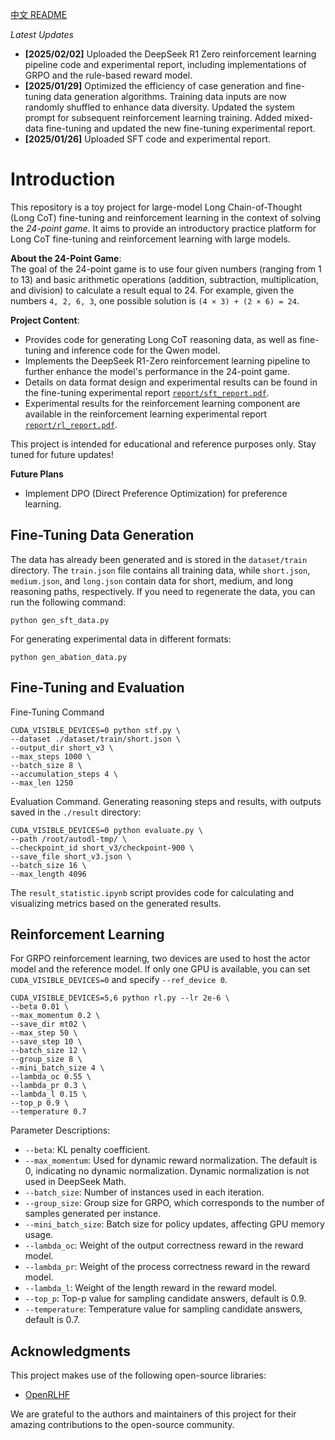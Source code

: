 [中文 README](readme_zh.md)

*Latest Updates*
- **[2025/02/02]** Uploaded the DeepSeek R1 Zero reinforcement learning pipeline code and experimental report, including implementations of GRPO and the rule-based reward model.  
- **[2025/01/29]** Optimized the efficiency of case generation and fine-tuning data generation algorithms. Training data inputs are now randomly shuffled to enhance data diversity. Updated the system prompt for subsequent reinforcement learning training. Added mixed-data fine-tuning and updated the new fine-tuning experimental report.  
- **[2025/01/26]** Uploaded SFT code and experimental report.  

# Introduction

This repository is a toy project for large-model Long Chain-of-Thought (Long CoT) fine-tuning and reinforcement learning in the context of solving the *24-point game*. It aims to provide an introductory practice platform for Long CoT fine-tuning and reinforcement learning with large models.

**About the 24-Point Game**:  
The goal of the 24-point game is to use four given numbers (ranging from 1 to 13) and basic arithmetic operations (addition, subtraction, multiplication, and division) to calculate a result equal to 24. For example, given the numbers `4, 2, 6, 3`, one possible solution is `(4 × 3) + (2 × 6) = 24`.

**Project Content**:  
- Provides code for generating Long CoT reasoning data, as well as fine-tuning and inference code for the Qwen model.  
- Implements the DeepSeek R1-Zero reinforcement learning pipeline to further enhance the model's performance in the 24-point game.  
- Details on data format design and experimental results can be found in the fine-tuning experimental report [`report/sft_report.pdf`](report/sft_report.pdf).  
- Experimental results for the reinforcement learning component are available in the reinforcement learning experimental report [`report/rl_report.pdf`](report/rl_report.pdf).  

This project is intended for educational and reference purposes only. Stay tuned for future updates!

**Future Plans**
- Implement DPO (Direct Preference Optimization) for preference learning.

## Fine-Tuning Data Generation

The data has already been generated and is stored in the `dataset/train` directory. The `train.json` file contains all training data, while `short.json`, `medium.json`, and `long.json` contain data for short, medium, and long reasoning paths, respectively. If you need to regenerate the data, you can run the following command:

```shell
python gen_sft_data.py
```

For generating experimental data in different formats:

```shell
python gen_abation_data.py
```

## Fine-Tuning and Evaluation

Fine-Tuning Command
```shell
CUDA_VISIBLE_DEVICES=0 python stf.py \
--dataset ./dataset/train/short.json \
--output_dir short_v3 \
--max_steps 1000 \
--batch_size 8 \
--accumulation_steps 4 \
--max_len 1250
```

Evaluation Command. Generating reasoning steps and results, with outputs saved in the `./result` directory:
```shell
CUDA_VISIBLE_DEVICES=0 python evaluate.py \
--path /root/autodl-tmp/ \
--checkpoint_id short_v3/checkpoint-900 \
--save_file short_v3.json \
--batch_size 16 \
--max_length 4096
```

The `result_statistic.ipynb` script provides code for calculating and visualizing metrics based on the generated results.

## Reinforcement Learning

For GRPO reinforcement learning, two devices are used to host the actor model and the reference model. If only one GPU is available, you can set `CUDA_VISIBLE_DEVICES=0` and specify `--ref_device 0`.

```shell
CUDA_VISIBLE_DEVICES=5,6 python rl.py --lr 2e-6 \
--beta 0.01 \
--max_momentum 0.2 \
--save_dir mt02 \
--max_step 50 \
--save_step 10 \
--batch_size 12 \
--group_size 8 \
--mini_batch_size 4 \
--lambda_oc 0.55 \
--lambda_pr 0.3 \
--lambda_l 0.15 \
--top_p 0.9 \
--temperature 0.7
```

Parameter Descriptions:
- `--beta`: KL penalty coefficient.  
- `--max_momentum`: Used for dynamic reward normalization. The default is 0, indicating no dynamic normalization. Dynamic normalization is not used in DeepSeek Math.  
- `--batch_size`: Number of instances used in each iteration.  
- `--group_size`: Group size for GRPO, which corresponds to the number of samples generated per instance.  
- `--mini_batch_size`: Batch size for policy updates, affecting GPU memory usage.  
- `--lambda_oc`: Weight of the output correctness reward in the reward model.  
- `--lambda_pr`: Weight of the process correctness reward in the reward model.  
- `--lambda_l`: Weight of the length reward in the reward model.  
- `--top_p`: Top-p value for sampling candidate answers, default is 0.9.  
- `--temperature`: Temperature value for sampling candidate answers, default is 0.7.

## Acknowledgments

This project makes use of the following open-source libraries:

- [OpenRLHF](https://github.com/OpenRLHF/OpenRLHF)

We are grateful to the authors and maintainers of this project for their amazing contributions to the open-source community.